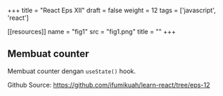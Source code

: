 +++
title = "React Eps XII"
draft = false
weight = 12
tags = ['javascript', 'react']

[[resources]]
name = "fig1"
src = "fig1.png"
title = ""
+++

## Membuat counter

Membuat counter dengan `useState()` hook.

Github Source: https://github.com/ifumikuah/learn-react/tree/eps-12